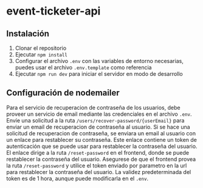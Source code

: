# event-ticketer-api


## Instalación

1. Clonar el repositorio
2. Ejecutar `npm install`
3. Configurar el archivo `.env` con las variables de entorno necesarias, puedes usar el archivo `.env.template` como referencia
4. Ejecutar `npm run dev` para iniciar el servidor en modo de desarrollo

## Configuración de nodemailer

Para el servicio de recuperacion de contraseña de los usuarios, debe proveer un servicio de email mediante las credenciales en el archivo `.env`.
Envíe una solicitud a la ruta `/users/recover-password/{userEmail}` para enviar un email de recuperacion de contraseña al usuario.
Si se hace una solicitud de recuperacion de contraseña, se enviara un email al usuario con un enlace para restablecer su contraseña. 
Este enlace contiene un token de autenticación que se puede usar para restablecer la contraseña del usuario.
El enlace dirige a la ruta `/reset-password` en el frontend, donde se puede restablecer la contraseña del usuario.
Asegurese de que el frontend provea la ruta `/reset-password` y utilice el token enviado por parametro en la url para restablecer la contraseña del usuario. La validez predeterminada del token es de 1 hora, aunque puede modificarla en el `.env`.